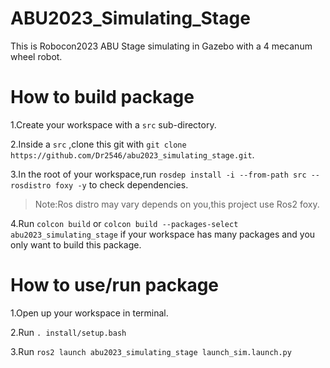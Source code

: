 # ABU2023_Simulating_Stage

This is Robocon2023 ABU Stage simulating in Gazebo with a 4 mecanum wheel robot.

# How to build package

1.Create your workspace with a ```src``` sub-directory.

2.Inside a ```src``` ,clone this git with ```git clone https://github.com/Dr2546/abu2023_simulating_stage.git```.

3.In the root of your workspace,run ```rosdep install -i --from-path src --rosdistro foxy -y``` to check dependencies.
> Note:Ros distro may vary depends on you,this project use Ros2 foxy.

4.Run ```colcon build``` or ```colcon build --packages-select abu2023_simulating_stage``` if your workspace has many packages and you only want to build this package.

# How to use/run package

1.Open up your workspace in terminal.

2.Run ```. install/setup.bash```

3.Run ```ros2 launch abu2023_simulating_stage launch_sim.launch.py```
